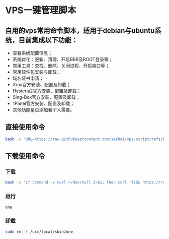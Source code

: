 #  VPS一键管理脚本

## 自用的vps常用命令脚本，适用于debian与ubuntu系统，目前集成以下功能：

- 查看系统配置信息；
- 系统优化：更新、清理、开启BBR及ROOT登录等；
- 常用工具：查找、删除、关闭进程、开启端口等；
- 常用软件包安装与卸载；
- 域名证书申请；
- Xray官方安装、配置及卸载；
- Hysteria2官方安装、配置及卸载；
- Sing-Box官方安装、配置及卸载；
- 1Panel官方安装、配置及卸载；
- 其他功能是否添加看个人需要。

## 直接使用命令

```Bash
bash -c 'URL=https://raw.githubusercontent.com/sezhai/vps-script/refs/heads/main/one.sh; DEST=/usr/local/sbin/one; if command -v curl >/dev/null 2>&1; then DOWN="curl -fsSL $URL -o $DEST"; elif command -v wget >/dev/null 2>&1; then DOWN="wget -q $URL -O $DEST"; else echo "未安装 curl 或 wget，尝试安装 curl..." >&2; sudo apt update && sudo apt install -y curl; DOWN="curl -fsSL $URL -o $DEST"; fi; eval $DOWN && chmod +x $DEST && $DEST'
```

## 下载使用命令

### 下载
```Bash
bash -c 'if command -v curl >/dev/null 2>&1; then curl -fsSL https://raw.githubusercontent.com/sezhai/vps-script/refs/heads/main/one.sh -o /usr/local/sbin/one; elif command -v wget >/dev/null 2>&1; then wget -q https://raw.githubusercontent.com/sezhai/vps-script/refs/heads/main/one.sh -O /usr/local/sbin/one; else echo "未安装 curl 或 wget，尝试安装 curl..." >&2; sudo apt update && sudo apt install -y curl && curl -fsSL https://raw.githubusercontent.com/sezhai/vps-script/refs/heads/main/one.sh -o /usr/local/sbin/one; fi && chmod +x /usr/local/sbin/one && /usr/local/sbin/one'
```
### 运行
```Bash
one
```
### 卸载
```Bash
sudo rm -f /usr/local/sbin/one
```





